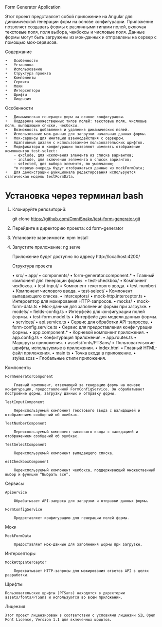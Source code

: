 Form Generator Application

Этот проект представляет собой приложение на Angular для динамической генерации форм на основе конфигурации. Приложение позволяет создавать формы с различными типами полей, включая текстовые поля, поля выбора, чекбоксы и числовые поля. Данные формы могут быть загружены из мок-данных и отправлены на сервер с помощью мок-сервисов.

Содержание

	•	Особенности
	•	Установка
	•	Использование
	•	Структура проекта
	•	Компоненты
	•	Сервисы
	•	Моки
	•	Интерсепторы
	•	Шрифты
	•	Лицензия

Особенности

	•	Динамическая генерация форм на основе конфигурации.
	•	Поддержка множественных типов полей: текстовые поля, числовые поля, выпадающие списки, чекбоксы.
	•	Возможность добавления и удаления динамических полей.
	•	Использование мок-данных для загрузки начальных данных формы.
	•	Мок-сервисы для имитации взаимодействия с сервером.
	•	Адаптивный дизайн с использованием пользовательских шрифтов.
    •	Модификаторы в конфигурации позволяют изменять отображение компонентов test-select:
		- exclude, для исключения элемента из списка вариантов;
		- include, для включения эелемента в список вариантов;
		- selected, для выбора элементя, по умолчанию;
		*в первую очередь будут отображаться данные из mockFormData;
	•	Для демонстрации функционала редактирования используется статическая модель testFormData.

# Установка через терминал bash 

1. Клонируйте репозиторий:

    git clone https://github.com/OmniSnake/test-form-generator.git

2.	Перейдите в директорию проекта:
   cd form-generator

3.	Установите зависимости:
    npm install

4.	Запустите приложение:
    ng serve

    Приложение будет доступно по адресу http://localhost:4200/

    Структура проекта

	•	src/
	•	app/
	•	components/
	•	form-generator.component.*
	•	Главный компонент для генерации формы.
	•	test-checkbox/
	•	Компонент чекбокса.
	•	test-input/
	•	Компонент текстового ввода.
	•	test-number/
	•	Компонент числового ввода.
	•	test-select/
	•	Компонент выпадающего списка.
	•	interceptors/
	•	mock-http.interceptor.ts
	•	Интерсептор для мокирования HTTP-запросов.
	•	mocks/
	•	mock-form-data.ts
	•	Мок-данные для заполнения формы при загрузке.
	•	models/
	•	fields-config.ts
	•	Интерфейс для конфигурации полей формы.
	•	test-form.model.ts
	•	Интерфейс для модели данных формы.
	•	services/
	•	api.service.ts
	•	Сервис для обработки API-запросов.
	•	form-config.service.ts
	•	Сервис для предоставления конфигурации формы.
	•	app.component.*
	•	Корневой компонент приложения.
	•	app.config.ts
	•	Конфигурация приложения.
	•	app.routes.ts
	•	Маршруты приложения.
	•	assets/fonts/PTSans/
	•	Пользовательские шрифты, используемые в приложении.
	•	index.html
	•	Главный HTML-файл приложения.
	•	main.ts
	•	Точка входа в приложение.
	•	styles.scss
	•	Глобальные стили приложения.

Компоненты

    FormGeneratorComponent

        Главный компонент, отвечающий за генерацию формы на основе конфигурации, предоставленной FormConfigService. Он обрабатывает построение формы, загрузку данных и отправку формы.

    TestInputComponent

        Переиспользуемый компонент текстового ввода с валидацией и отображением сообщений об ошибках.

    TestNumberComponent

        Переиспользуемый компонент числового ввода с валидацией и отображением сообщений об ошибках.

    TestSelectComponent

        Переиспользуемый компонент выпадающего списка.

    estCheckboxComponent

        Переиспользуемый компонент чекбокса, поддерживающий множественный выбор и функцию “Выбрать все”.

Сервисы

    ApiService

        Обрабатывает API-запросы для загрузки и отправки данных формы.

    FormConfigService

        Предоставляет конфигурацию для генерации полей формы.

Моки

    MockFormData

        Предоставляет мок-данные для заполнения формы при загрузке.

Интерсепторы

    MockHttpInterceptor

        Перехватывает HTTP-запросы для мокирования ответов API в целях разработки.

Шрифты

    Пользовательские шрифты (PTSans) находятся в директории assets/fonts/PTSans и используются во всем приложении.

Лицензия

    Этот проект лицензирован в соответствии с условиями лицензии SIL Open Font License, Version 1.1 для включенных шрифтов.
